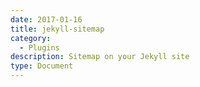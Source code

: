 ```yaml
---
date: 2017-01-16
title: jekyll-sitemap
category:
  - Plugins
description: Sitemap on your Jekyll site
type: Document
---
```

